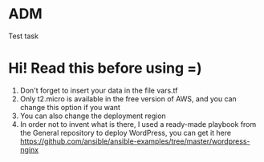 # ADM
Test task
# Hi! Read this before using =)
1) Don't forget to insert your data in the file vars.tf
2) Only t2.micro is available in the free version of AWS, and you can change this option if you want
3) You can also change the deployment region
4) In order not to invent what is there, I used a ready-made playbook from the General repository to deploy WordPress, you can get it here https://github.com/ansible/ansible-examples/tree/master/wordpress-nginx
